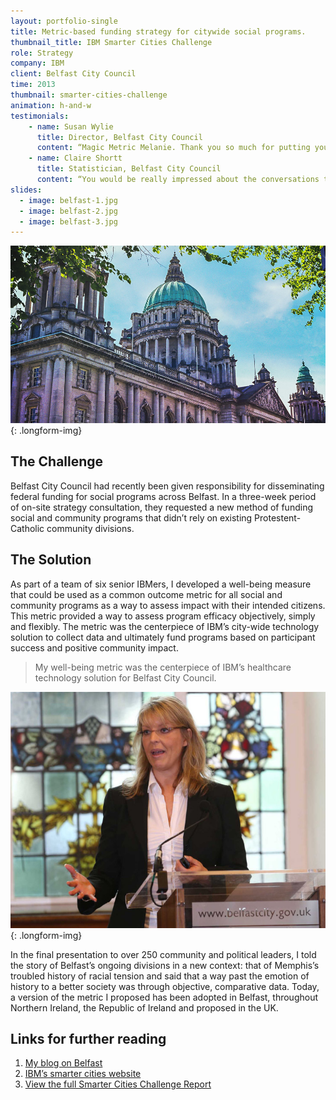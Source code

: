 ```yaml
---
layout: portfolio-single
title: Metric-based funding strategy for citywide social programs.
thumbnail_title: IBM Smarter Cities Challenge
role: Strategy
company: IBM
client: Belfast City Council
time: 2013
thumbnail: smarter-cities-challenge
animation: h-and-w
testimonials:
    - name: Susan Wylie
      title: Director, Belfast City Council
      content: “Magic Metric Melanie. Thank you so much for putting your heart and soul into finding a solution for our city and embracing the city and its people with open arms.”
    - name: Claire Shortt
      title: Statistician, Belfast City Council
      content: “You would be really impressed about the conversations that are going on about the ‘Melanie Measures’! Seriously though… you made a big impact and it’s something we can really deliver on.”
slides:
  - image: belfast-1.jpg
  - image: belfast-2.jpg
  - image: belfast-3.jpg
---
```


![Belfast City Hall](/images/belfast-city-hall.jpg)
{: .longform-img}

## The Challenge

Belfast City Council had recently been given responsibility for disseminating federal funding for social programs across Belfast. In a three-week period of on-site strategy consultation, they requested a new method of funding social and community programs that didn’t rely on existing Protestent-Catholic community divisions.

## The Solution

As part of a team of six senior IBMers, I developed a well-being measure that could be used as a common outcome metric for all social and community programs as a way to assess impact with their intended citizens. This metric provided a way to assess program efficacy objectively, simply and flexibly. The metric was the centerpiece of IBM’s city-wide technology solution to collect data and ultimately fund programs based on participant success and positive community impact.

> My well-being metric was the centerpiece of IBM’s healthcare technology solution for Belfast City Council.

![Melanie's presentation in Belfast City Hall](/images/melanie-presenting.jpg)
{: .longform-img}

In the final presentation to over 250 community and political leaders, I told the story of Belfast’s ongoing divisions in a new context: that of Memphis’s troubled history of racial tension and said that a way past the emotion of history to a better society was through objective, comparative data. Today, a version of the metric I proposed has been adopted in Belfast, throughout Northern Ireland, the Republic of Ireland and proposed in the UK.

## Links for further reading

1. [My blog on Belfast](https://polkosky.wordpress.com/)
2. [IBM’s smarter cities website](http://www.smartercitieschallenge.org)
3. [View the full Smarter Cities Challenge Report](/downloads/ibm-belfast-full-report.pdf)
